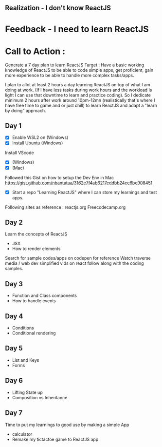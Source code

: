 ## Realization - I don't know ReactJS
# Feedback - I need to learn ReactJS
# Call to Action : 

Generate a 7 day plan to learn ReactJS
Target : Have a basic working knowledge of ReactJS to be able to code simple apps, get proficient, gain more experience to be able to handle more complex tasks/apps. 

I plan to allot at least 2 hours a day learning ReactJS on top of what I am doing at work. (If I have less tasks during work hours and the workload is light I can use that downtime to learn and practice coding).  So I dedicate minimum 2 hours after work around 10pm-12mn (realistically that's where I have free time to game and or just chill) to learn ReactJS and adapt a "learn by doing" approach.

## Day 1

- [x] Enable WSL2 on (Windows)
- [x] Install Ubuntu  (Windows)

Install VScode

- [x] (Windows)  
- [x] (Mac)

Followed this Gist on how to setup the Dev Env in Mac https://gist.github.com/nbantatua/3162e7f4ab6217cddbb24ce6be908451

- [x] Start a repo "Learning ReactJS" where I can store my learnings and test apps.

Following sites as reference :
reactjs.org
Freecodecamp.org

## Day 2

Learn the concepts of ReactJS

- JSX
- How to render elements

Search for sample codes/apps on codepen for reference
Watch traverse media / web dev simplified vids on react follow along with the coding samples.

## Day 3

- Function and Class components
- How to handle events

## Day 4

- Conditions
- Conditional rendering

## Day 5

- List and Keys
- Forms

## Day 6

- Lifting State up
- Composition vs Inheritance

## Day 7

Time to put my learnings to good use by making a simple App

- calculator
- Remake my tictactoe game to ReactJS app
